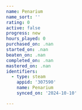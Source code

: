 ```yaml
---
name: Penarium
name_sort: ''
rating: 0
active: false
progress: new
hours_played: 0
purchased_on: .nan
started_on: .nan
beaten_on: .nan
completed_on: .nan
mastered_on: .nan
identifiers:
  - type: steam
    appid: '307590'
    name: Penarium
    synced_on: '2024-10-10'

---
```

